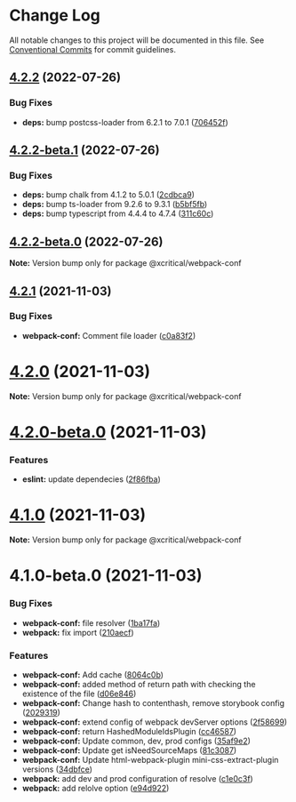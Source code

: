 # Change Log

All notable changes to this project will be documented in this file.
See [Conventional Commits](https://conventionalcommits.org) for commit guidelines.

## [4.2.2](https://github.com/xcritical-software/xc-front-presets/compare/@xcritical/webpack-conf@4.2.2-beta.1...@xcritical/webpack-conf@4.2.2) (2022-07-26)


### Bug Fixes

* **deps:** bump postcss-loader from 6.2.1 to 7.0.1 ([706452f](https://github.com/xcritical-software/xc-front-presets/commit/706452f48cb7eccf5f696a0e26aebabcce1d4c69))





## [4.2.2-beta.1](https://github.com/xcritical-software/xc-front-presets/compare/@xcritical/webpack-conf@4.2.2-beta.0...@xcritical/webpack-conf@4.2.2-beta.1) (2022-07-26)


### Bug Fixes

* **deps:** bump chalk from 4.1.2 to 5.0.1 ([2cdbca9](https://github.com/xcritical-software/xc-front-presets/commit/2cdbca9e589bb4876b965bfb2aaf81b11acd5b08))
* **deps:** bump ts-loader from 9.2.6 to 9.3.1 ([b5bf5fb](https://github.com/xcritical-software/xc-front-presets/commit/b5bf5fba4c68fdbfa6b61192ad3d7819b0163dee))
* **deps:** bump typescript from 4.4.4 to 4.7.4 ([311c60c](https://github.com/xcritical-software/xc-front-presets/commit/311c60c958be500efd677e4476af3d914cc8526b))





## [4.2.2-beta.0](https://github.com/xcritical-software/xc-front-presets/compare/@xcritical/webpack-conf@4.2.1...@xcritical/webpack-conf@4.2.2-beta.0) (2022-07-26)

**Note:** Version bump only for package @xcritical/webpack-conf





## [4.2.1](https://github.com/xcritical-software/xc-front-presets/compare/@xcritical/webpack-conf@4.2.0...@xcritical/webpack-conf@4.2.1) (2021-11-03)


### Bug Fixes

* **webpack-conf:** Comment file loader ([c0a83f2](https://github.com/xcritical-software/xc-front-presets/commit/c0a83f2d69d9f0fe77a06162e556d47cbcffc5c6))





# [4.2.0](https://github.com/xcritical-software/xc-front-presets/compare/@xcritical/webpack-conf@4.2.0-beta.0...@xcritical/webpack-conf@4.2.0) (2021-11-03)

**Note:** Version bump only for package @xcritical/webpack-conf





# [4.2.0-beta.0](https://github.com/xcritical-software/xc-front-presets/compare/@xcritical/webpack-conf@4.1.0...@xcritical/webpack-conf@4.2.0-beta.0) (2021-11-03)


### Features

* **eslint:** update dependecies ([2f86fba](https://github.com/xcritical-software/xc-front-presets/commit/2f86fba3a513acecf86745d52c025037510f8efa))





# [4.1.0](https://github.com/xcritical-software/xc-front-presets/compare/@xcritical/webpack-conf@4.1.0-beta.0...@xcritical/webpack-conf@4.1.0) (2021-11-03)

**Note:** Version bump only for package @xcritical/webpack-conf





# 4.1.0-beta.0 (2021-11-03)


### Bug Fixes

* **webpack-conf:** file resolver ([1ba17fa](https://github.com/xcritical-software/xc-front-presets/commit/1ba17fa047b66d35f0ec0537efcc6408d4e91734))
* **webpack:** fix import ([210aecf](https://github.com/xcritical-software/xc-front-presets/commit/210aecf225b01b574f9d903ea5687be29fd6a228))


### Features

* **webpack-conf:** Add cache ([8064c0b](https://github.com/xcritical-software/xc-front-presets/commit/8064c0b038b0d121140ba8a258e02097fb4c607c))
* **webpack-conf:** added method of return path with checking the existence of the file ([d06e846](https://github.com/xcritical-software/xc-front-presets/commit/d06e846ffd57a0929161de351538df4cac779291))
* **webpack-conf:** Change hash to contenthash, remove storybook config ([2029319](https://github.com/xcritical-software/xc-front-presets/commit/20293198452a13cafc5c1e680f6502a8b85760cc))
* **webpack-conf:** extend config of webpack devServer options ([2f58699](https://github.com/xcritical-software/xc-front-presets/commit/2f586998b0f19b238e375e7f82c03dce23d65bf4))
* **webpack-conf:** return HashedModuleIdsPlugin ([cc46587](https://github.com/xcritical-software/xc-front-presets/commit/cc465874b63a5f14d5561f8a88b7ba2446d214d2))
* **webpack-conf:** Update common, dev, prod configs ([35af9e2](https://github.com/xcritical-software/xc-front-presets/commit/35af9e2b3f17956b366d62b9b6ed062bd86d4344))
* **webpack-conf:** Update get isNeedSourceMaps ([81c3087](https://github.com/xcritical-software/xc-front-presets/commit/81c3087675db9324721942a040cd441bbdcb24af))
* **webpack-conf:** Update html-webpack-plugin mini-css-extract-plugin versions ([34dbfce](https://github.com/xcritical-software/xc-front-presets/commit/34dbfcea0892d1099e68ba3e8582294d5a57f41d))
* **webpack:** add dev and prod configuration of resolve ([c1e0c3f](https://github.com/xcritical-software/xc-front-presets/commit/c1e0c3fed672bfb22ed3ddf0654ac5e9d9057ec2))
* **webpack:** add relolve option ([e94d922](https://github.com/xcritical-software/xc-front-presets/commit/e94d922c615b7d4669bc53ce1de3be93a3f80581))
